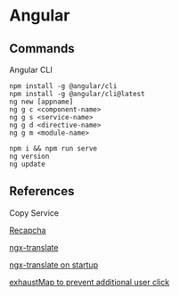 # Angular

## Commands

Angular CLI

```
npm install -g @angular/cli
npm install -g @angular/cli@latest
ng new [appname]
ng g c <component-name>
ng g s <service-name>
ng g d <directive-name>
ng g m <module-name>
```

```
npm i && npm run serve
ng version
ng update
```

## References

Copy Service

[Recapcha](https://dev.to/rodrigokamada/adding-the-google-recaptcha-v3-to-an-angular-application-kge)

[ngx-translate](https://www.codeandweb.com/babeledit/tutorials/how-to-translate-your-angular-app-with-ngx-translate)

[ngx-translate on startup](https://mcvendrell.medium.com/configuring-ngx-translate-to-load-at-startup-in-angular-1995e7dd6fcc)

[exhaustMap to prevent additional user click](https://stackoverflow.com/questions/63780853/prevent-user-to-click-button-until-service-response-angular-7-rxjs)
